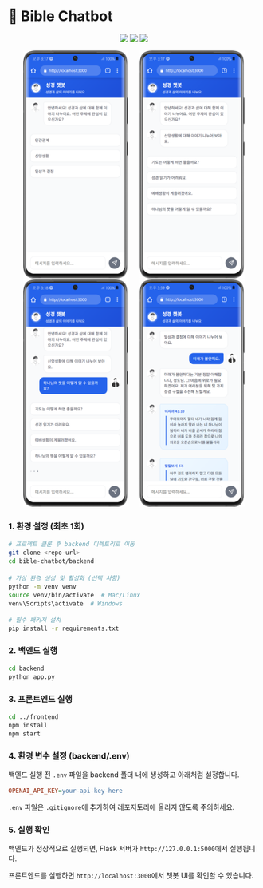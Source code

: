 # 📌 Bible Chatbot

<div align="center">
 <p>
   <img src="https://img.shields.io/badge/React-61DAFB?style=flat&logo=React&logoColor=white"/>
   <img src="https://img.shields.io/badge/Flask-000000?style=flat&logo=Flask&logoColor=white"/>
   <img src="https://img.shields.io/badge/GPT--4o-mini-412991?style=flat&logo=OpenAI&logoColor=white"/>
 </p>
</div>

<div align="center">
 <img src="images/screen2.png" width="210px" style="margin: 0 10px" />
 <img src="images/screen3.png" width="210px" style="margin: 0 10px" />
 <img src="images/screen4.png" width="210px" style="margin: 0 10px" />
 <img src="images/screen5.png" width="210px" style="margin: 0 10px" />
</div>

### 1. 환경 설정 (최초 1회)

```bash
# 프로젝트 클론 후 backend 디렉토리로 이동
git clone <repo-url>
cd bible-chatbot/backend

# 가상 환경 생성 및 활성화 (선택 사항)
python -m venv venv
source venv/bin/activate  # Mac/Linux
venv\Scripts\activate  # Windows

# 필수 패키지 설치
pip install -r requirements.txt
```

### 2. 백엔드 실행

```bash
cd backend
python app.py
```

### 3. 프론트엔드 실행

```bash
cd ../frontend
npm install
npm start
```

### 4. 환경 변수 설정 (backend/.env)

백엔드 실행 전 `.env` 파일을 backend 폴더 내에 생성하고 아래처럼 설정합니다.

```ini
OPENAI_API_KEY=your-api-key-here
```

`.env` 파일은 `.gitignore`에 추가하여 레포지토리에 올리지 않도록 주의하세요.

### 5. 실행 확인

백엔드가 정상적으로 실행되면, Flask 서버가 `http://127.0.0.1:5000`에서 실행됩니다.

프론트엔드를 실행하면 `http://localhost:3000`에서 챗봇 UI를 확인할 수 있습니다.
